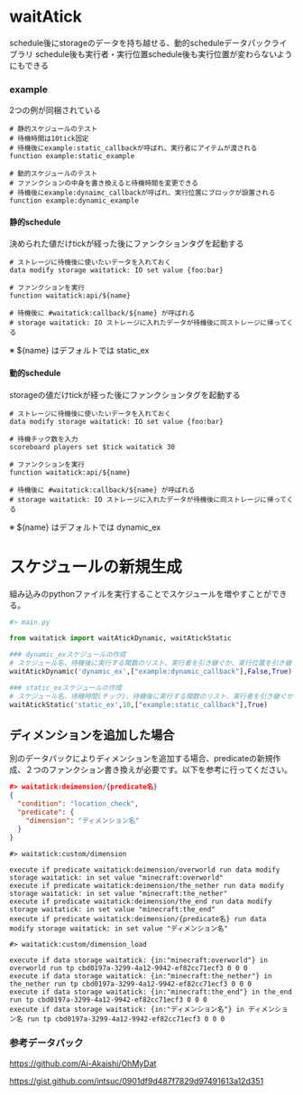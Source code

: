 # waitAtick
schedule後にstorageのデータを持ち越せる、動的scheduleデータパックライブラリ
schedule後も実行者・実行位置schedule後も実行位置が変わらないようにもできる

### example
2つの例が同梱されている
```mcfunction
# 静的スケジュールのテスト
# 待機時間は10tick固定
# 待機後にexample:static_callbackが呼ばれ、実行者にアイテムが渡される
function example:static_example
```
```mcfunction
# 動的スケジュールのテスト
# ファンクションの中身を書き換えると待機時間を変更できる
# 待機後にexample:dynaimc_callbackが呼ばれ、実行位置にブロックが設置される
function example:dynamic_example
```

#### 静的schedule
決められた値だけtickが経った後にファンクションタグを起動する

```mcfunction
# ストレージに待機後に使いたいデータを入れておく
data modify storage waitatick: IO set value {foo:bar}

# ファンクションを実行
function waitatick:api/${name}

# 待機後に #waitatick:callback/${name} が呼ばれる
# storage waitatick: IO ストレージに入れたデータが待機後に同ストレージに帰ってくる
```
※ ${name} はデフォルトでは static_ex

#### 動的schedule
storageの値だけtickが経った後にファンクションタグを起動する

```mcfunction
# ストレージに待機後に使いたいデータを入れておく
data modify storage waitatick: IO set value {foo:bar}

# 待機チック数を入力
scoreboard players set $tick waitatick 30

# ファンクションを実行
function waitatick:api/${name}

# 待機後に #waitatick:callback/${name} が呼ばれる
# storage waitatick: IO ストレージに入れたデータが待機後に同ストレージに帰ってくる
```
※ ${name} はデフォルトでは dynamic_ex


# スケジュールの新規生成

組み込みのpythonファイルを実行することでスケジュールを増やすことができる。

```Python
#> main.py

from waitatick import waitAtickDynamic, waitAtickStatic

### dynamic_exスケジュールの作成
# スケジュール名、待機後に実行する関数のリスト、実行者を引き継ぐか、実行位置を引き継ぐかを引数に取る
waitAtickDynamic('dynamic_ex',["example:dynamic_callback"],False,True)

### static_exスケジュールの作成
# スケジュール名、待機時間(チック)、待機後に実行する関数のリスト、実行者を引き継ぐか、実行位置を引き継ぐかを引数に取る
waitAtickStatic('static_ex',10,["example:static_callback"],True)
```

## ディメンションを追加した場合
別のデータパックによりディメンションを追加する場合、predicateの新規作成、２つのファンクション書き換えが必要です。以下を参考に行ってください。

```json
#> waitatick:deimension/{predicate名}
{
  "condition": "location_check",
  "predicate": {
    "dimension": "ディメンション名" 
  }
}
```

```mcfunction
#> waitatick:custom/dimension

execute if predicate waitatick:deimension/overworld run data modify storage waitatick: in set value "minecraft:overworld"
execute if predicate waitatick:deimension/the_nether run data modify storage waitatick: in set value "minecraft:the_nether"
execute if predicate waitatick:deimension/the_end run data modify storage waitatick: in set value "minecraft:the_end"
execute if predicate waitatick:deimension/{predicate名} run data modify storage waitatick: in set value "ディメンション名"
```

```mcfunction
#> waitatick:custom/dimension_load

execute if data storage waitatick: {in:"minecraft:overworld"} in overworld run tp cbd0197a-3299-4a12-9942-ef82cc71ecf3 0 0 0
execute if data storage waitatick: {in:"minecraft:the_nether"} in the_nether run tp cbd0197a-3299-4a12-9942-ef82cc71ecf3 0 0 0
execute if data storage waitatick: {in:"minecraft:the_end"} in the_end run tp cbd0197a-3299-4a12-9942-ef82cc71ecf3 0 0 0
execute if data storage waitatick: {in:"ディメンション名"} in ディメンション名 run tp cbd0197a-3299-4a12-9942-ef82cc71ecf3 0 0 0

```

### 参考データパック

https://github.com/Ai-Akaishi/OhMyDat

https://gist.github.com/intsuc/0901df9d487f7829d97491613a12d351
